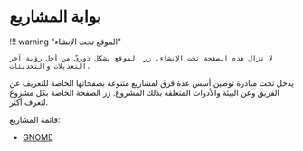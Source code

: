# بوابة المشاريع

!!! warning "الموقع تحت الإنشاء"

    لا تزال هذه الصفحة تحت الإنشاء. زر الموقع بشكل دوريّ من أجل رؤية آخر التعديلات والتحديثات.

يدخل تحت مبادرة توطين أسس عدة فرق لمشاريع متنوعة بصفحاتها الخاصة للتعريف عن الفريق وعن البيئة والأدوات المتعلقة بذلك المشروع. زر الصفحة الخاصة بكل مشروع لتعرف أكثر.

قائمة المشاريع:

- [GNOME](gnome.md)